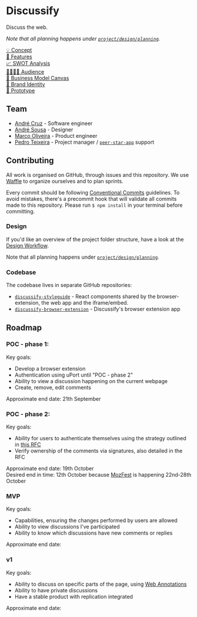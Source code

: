 # Discussify

Discuss the web.

*Note that all planning happens under [`project/design/planning`](project/design/planning).*

[💡 Concept](project/design/planning/concept.md)  
[🌈 Features](project/design/planning/features.md)  
[📈 SWOT Analysis](project/design/planning/swot.md)  
[👨‍👩‍👧‍👦 Audience](project/design/planning/audience.md)  
[📇 Business Model Canvas](project/design/planning/business-model-canvas.md)  
[💎 Brand Identity](project/design/planning/brand-identity.md)  
[📱 Prototype](project/design/planning/prototype.md)  

## Team

- [André Cruz](https://github.com/satazor) - Software engineer
- [André Sousa](https://github.com/andreforsousa) - Designer
- [Marco Oliveira](https://github.com/marcooliveira) - Product engineer
- [Pedro Teixeira](https://github.com/pgte) - Project manager / [`peer-star-app`](https://github.com/ipfs-shipyard/peer-star-app) support

## Contributing

All work is organised on GitHub, through issues and this repository. We use [Waffle](https://waffle.io/ipfs-shipyard/pm-discussify) to organize ourselves and to plan sprints.

Every commit should be following [Conventional Commits](https://conventionalcommits.org/) guidelines. To avoid mistakes, there's a precommit hook that will validate all commits made to this repository. Please run `$ npm install` in your terminal before committing.

### Design

If you'd like an overview of the project folder structure, have a look at the [Design Workflow](design-workflow.md).

Note that all planning happens under [`project/design/planning`](project/design/planning).

### Codebase

The codebase lives in separate GitHub repositories:

- [`discussify-styleguide`](https://github.com/ipfs-shipyard/discussify-styleguide) - React components shared by the browser-extension, the web app and the iframe/embed.
- [`discussify-browser-extension`](https://github.com/ipfs-shipyard/discussify-browser-extension) - Discussify's browser extension app

## Roadmap

### POC - phase 1:

Key goals:
  - Develop a browser extension
  - Authentication using uPort until "POC - phase 2"
  - Ability to view a discussion happening on the current webpage
  - Create, remove, edit comments

Approximate end date: 21th September

### POC - phase 2:

Key goals:

- Ability for users to authenticate themselves using the strategy outlined in [this RFC](https://github.com/ipfs-shipyard/peer-star/pull/15)
- Verify ownership of the comments via signatures, also detailed in the RFC

Approximate end date: 19th October   
Desired end in time: 12th October because [MozFest](https://mozillafestival.org/) is happening 22nd-28th October

### MVP

Key goals:

- Capabilities, ensuring the changes performed by users are allowed
- Ability to view discussions I've participated
- Ability to know which discussions have new comments or replies

Approximate end date:

### v1

Key goals:

- Ability to discuss on specific parts of the page, using [Web Annotations](https://www.w3.org/annotation/)
- Ability to have private discussions
- Have a stable product with replication integrated

Approximate end date:
